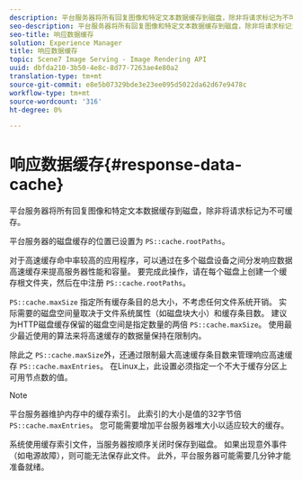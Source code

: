 ```yaml
---
description: 平台服务器将所有回复图像和特定文本数据缓存到磁盘，除非将请求标记为不可缓存。
seo-description: 平台服务器将所有回复图像和特定文本数据缓存到磁盘，除非将请求标记为不可缓存。
seo-title: 响应数据缓存
solution: Experience Manager
title: 响应数据缓存
topic: Scene7 Image Serving - Image Rendering API
uuid: dbfda210-3b50-4e8c-8d77-7263ae4e80a2
translation-type: tm+mt
source-git-commit: e8e5b07329bde3e23ee095d5022da62d67e9478c
workflow-type: tm+mt
source-wordcount: '316'
ht-degree: 0%

---
```



# 响应数据缓存{#response-data-cache}

平台服务器将所有回复图像和特定文本数据缓存到磁盘，除非将请求标记为不可缓存。

平台服务器的磁盘缓存的位置已设置为 `PS::cache.rootPaths`。

对于高速缓存命中率较高的应用程序，可以通过在多个磁盘设备之间分发响应数据高速缓存来提高服务器性能和容量。 要完成此操作，请在每个磁盘上创建一个缓存根文件夹，然后在中注册 `PS::cache.rootPaths`。

`PS::cache.maxSize` 指定所有缓存条目的总大小，不考虑任何文件系统开销。 实际需要的磁盘空间量取决于文件系统属性（如磁盘块大小）和缓存条目数。 建议为HTTP磁盘缓存保留的磁盘空间是指定数量的两倍 `PS::cache.maxSize`。 使用最少最近使用的算法来将高速缓存的数据量保持在限制内。

除此之 `PS::cache.maxSize`外，还通过限制最大高速缓存条目数来管理响应高速缓存 `PS::cache.maxEntries`。 在Linux上，此设置必须指定一个不大于缓存分区上可用节点数的值。

>[!NOTE]
>
>平台服务器维护内存中的缓存索引。 此索引的大小是值的32字节倍 `PS::cache.maxEntries`。 您可能需要增加平台服务器堆大小以适应较大的缓存。

系统使用缓存索引文件，当服务器按顺序关闭时保存到磁盘。 如果出现意外事件（如电源故障），则可能无法保存此文件。 此外，平台服务器可能需要几分钟才能准备就绪。
